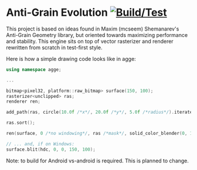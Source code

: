 Anti-Grain Evolution [![Build/Test](https://github.com/tyoma/agge/actions/workflows/cmake.yml/badge.svg?branch=master)](https://github.com/tyoma/agge/actions/workflows/cmake.yml)
====

This project is based on ideas found in Maxim (mcseem) Shemanarev's Anti-Grain Geometry library, but oriented towards maximizing performance and stability. This engine sits on top of vector rasterizer and renderer rewritten from scratch in test-first style.

Here is how a simple drawing code looks like in agge:

```c++
using namespace agge;

...

bitmap<pixel32, platform::raw_bitmap> surface(150, 100);
rasterizer<unclipped> ras;
renderer ren;

add_path(ras, circle(10.0f /*x*/, 20.0f /*y*/, 5.0f /*radius*/).iterate());

ras.sort();

ren(surface, 0 /*no windowing*/, ras /*mask*/, solid_color_blender(0, 128, 255), winding());

// ... and, if on Windows:
surface.blit(hdc, 0, 0, 150, 100);
```

Note: to build for Android vs-android is required. This is planned to change.
